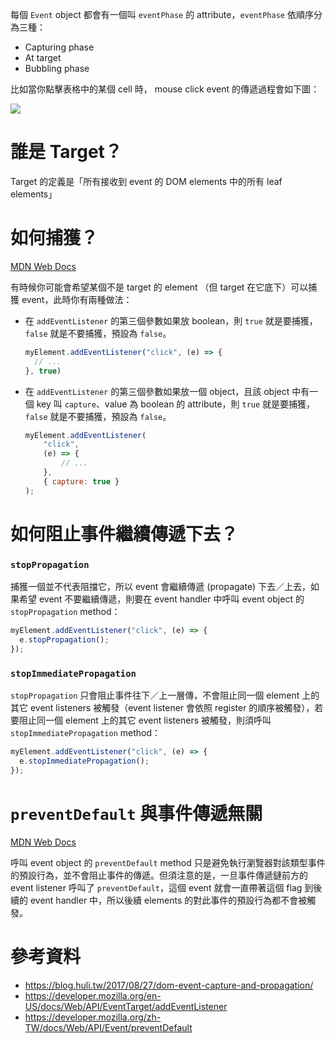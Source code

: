 每個 `Event` object 都會有一個叫 `eventPhase` 的 attribute，`eventPhase` 依順序分為三種：

- Capturing phase
- At target
- Bubbling phase

比如當你點擊表格中的某個 cell 時， mouse click event 的傳遞過程會如下圖：

![](<https://raw.githubusercontent.com/Jamison-Chen/KM-software/master/img/javascript-event-propagation.png>)

# 誰是 Target？

Target 的定義是「所有接收到 event 的 DOM elements 中的所有 leaf elements」

# 如何捕獲？

[MDN Web Docs](https://developer.mozilla.org/en-US/docs/Web/API/EventTarget/addEventListener)

有時候你可能會希望某個不是 target 的 element （但 target 在它底下）可以捕獲 event，此時你有兩種做法：

- 在 `addEventListener` 的第三個參數如果放 boolean，則 `true` 就是要捕獲，`false` 就是不要捕獲，預設為 `false`。

    ```JavaScript
    myElement.addEventListener("click", (e) => {
      // ...
    }, true)
    ```

- 在 `addEventListener` 的第三個參數如果放一個 object，且該 object 中有一個 key 叫 `capture`、value 為 boolean 的 attribute，則 `true` 就是要捕獲，`false` 就是不要捕獲，預設為 `false`。

    ```JavaScript
    myElement.addEventListener(
        "click",
        (e) => {
            // ...
        },
        { capture: true }
    );
    ```


# 如何阻止事件繼續傳遞下去？

### `stopPropagation`

捕獲一個並不代表阻擋它，所以 event 會繼續傳遞 (propagate) 下去／上去，如果希望 event 不要繼續傳遞，則要在 event handler 中呼叫 event object 的 `stopPropagation` method：

```JavaScript
myElement.addEventListener("click", (e) => {
  e.stopPropagation();
});
```

### `stopImmediatePropagation`

`stopPropagation` 只會阻止事件往下／上一層傳，不會阻止同一個 element 上的其它 event listeners 被觸發（event listener 會依照 register 的順序被觸發），若要阻止同一個 element 上的其它 event listeners 被觸發，則須呼叫 `stopImmediatePropagation` method：

```JavaScript
myElement.addEventListener("click", (e) => {
  e.stopImmediatePropagation();
});
```

# `preventDefault` 與事件傳遞無關

[MDN Web Docs](https://developer.mozilla.org/zh-TW/docs/Web/API/Event/preventDefault)

呼叫 event object 的 `preventDefault` method 只是避免執行瀏覽器對該類型事件的預設行為，並不會阻止事件的傳遞。但須注意的是，一旦事件傳遞鏈前方的 event listener 呼叫了 `preventDefault`，這個 event 就會一直帶著這個 flag 到後續的 event handler 中，所以後續 elements 的對此事件的預設行為都不會被觸發。

# 參考資料

- <https://blog.huli.tw/2017/08/27/dom-event-capture-and-propagation/>
- <https://developer.mozilla.org/en-US/docs/Web/API/EventTarget/addEventListener>
- <https://developer.mozilla.org/zh-TW/docs/Web/API/Event/preventDefault>

